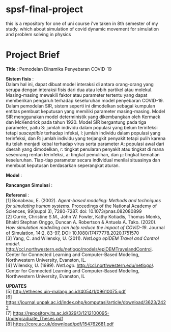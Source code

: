 # spsf-final-project
this is a repository for one of uni course i've taken in 8th semester of my study. which about simulation of covid dynamic movement for simulation and problem solving in physics

# Project Brief  
**Title** : Pemodelan Dinamika Penyebaran COVID-19

**Sistem fisis** :  
Dalam hal ini, dapat dibuat model interaksi di antara orang-orang yang serupa dengan 
interaksi fisis dari dua atau lebih partikel atau molekul. Masing-masing mewakili faktor atau 
parameter tertentu yang dapat memberikan pengaruh terhadap keseluruhan model 
penyebaran COVID-19. Dalam pemodelan SIR, sistem seperti ini
dimodelkan sebagai kumpulan entitas pembuat keputusan yang memiliki parameter masing-masing. Model SIR menggunakan model deterministik yang dikembangkan oleh Kermack dan McKendrick pada tahun 1920. Model SIR bergantung pada tiga parameter, yaitu S: jumlah individu dalam populasi yang belum terinfeksi tetapi *susceptible* terhadap infeksi, I: jumlah individu dalam populasi yang terinfeksi, dan R: jumlah individu yang terjangkit penyakit tetapi pulih karena itu telah menjadi kebal terhadap virus serta parameter A: populasi awal dari daerah yang dimodelkan, r: tingkat penularan penyakit atau tingkat di mana seseorang rentan terinfeksi, a: tingkat pemulihan, dan μ: tingkat kematian keseluruhan. Tiap-tiap parameter secara individual menilai situasinya dan membuat keputusan berdasarkan seperangkat 
aturan.  

**Model** :  


**Rancangan Simulasi** :  


**Referensi** :  
[1] Bonabeau, E. (2002). *Agent-based modeling: Methods and techniques for simulating human 
systems*. Proceedings of the National Academy of Sciences, 99(suppl 3), 7280-7287. doi: 
10.1073/pnas.082080899  
[2] Currie, Christine S.M., John W. Fowler, Kathy Kotiadis, Thomas Monks, Bhakti Stephan 
Onggo, Duncan A. Robertson & Antuela A. Tako. (2020). *How simulation modelling can help 
reduce the impact of COVID-19*. Journal of Simulation, 14:2, 83-97, DOI: 
10.1080/17477778.2020.1751570  
[3] Yang, C. and Wilensky, U. (2011). *NetLogo epiDEM Travel and Control model*. 
http://ccl.northwestern.edu/netlogo/models/epiDEMTravelandControl. Center for 
Connected Learning and Computer-Based Modeling, Northwestern University, Evanston, IL.  
[4] Wilensky, U. (1999). *NetLogo*. http://ccl.northwestern.edu/netlogo/. Center for Connected 
Learning and Computer-Based Modeling, Northwestern University, Evanston, IL  

**UPDATES**  
[5] http://etheses.uin-malang.ac.id/4054/1/09610075.pdf  
[6] https://journal.unpak.ac.id/index.php/komputasi/article/download/3623/2422  
[7] https://repository.its.ac.id/329/3/1212100095-Undergraduate_Theses.pdf  
[8] https://core.ac.uk/download/pdf/154762681.pdf  
